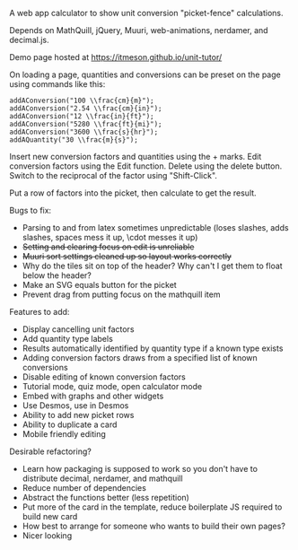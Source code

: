 A web app calculator to show unit conversion "picket-fence" calculations.

Depends on MathQuill, jQuery, Muuri, web-animations, nerdamer, and decimal.js.

Demo page hosted at https://itmeson.github.io/unit-tutor/

On loading a page, quantities and conversions can be preset on the page using commands like this:

```
addAConversion("100 \\frac{cm}{m}");
addAConversion("2.54 \\frac{cm}{in}");
addAConversion("12 \\frac{in}{ft}");
addAConversion("5280 \\frac{ft}{mi}");
addAConversion("3600 \\frac{s}{hr}");
addAQuantity("30 \\frac{m}{s}");
```

Insert new conversion factors and quantities using the + marks.
Edit conversion factors using the Edit function.
Delete using the delete button.
Switch to the reciprocal of the factor using "Shift-Click".

Put a row of factors into the picket, then calculate to get the result.


Bugs to fix:
 * Parsing to and from latex sometimes unpredictable (loses slashes, adds slashes, spaces mess it up, \cdot messes it up)
 * ~~Setting and clearing focus on edit is unreliable~~
 * ~~Muuri sort settings cleaned up so layout works correctly~~
 * Why do the tiles sit on top of the header? Why can't I get them to float below the header?
 * Make an SVG equals button for the picket
 * Prevent drag from putting focus on the mathquill item

Features to add:
 * Display cancelling unit factors
 * Add quantity type labels
 * Results automatically identified by quantity type if a known type exists
 * Adding conversion factors draws from a specified list of known conversions
 * Disable editing of known conversion factors
 * Tutorial mode, quiz mode, open calculator mode
 * Embed with graphs and other widgets
 * Use Desmos, use in Desmos
 * Ability to add new picket rows
 * Ability to duplicate a card
 * Mobile friendly editing

Desirable refactoring?
 * Learn how packaging is supposed to work so you don't have to distribute decimal, nerdamer, and mathquill
 * Reduce number of dependencies
 * Abstract the functions better (less repetition)
 * Put more of the card in the template, reduce boilerplate JS required to build new card
 * How best to arrange for someone who wants to build their own pages?
 * Nicer looking








